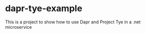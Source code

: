 # dapr-tye-example
This is a project to show how to use Dapr and Project Tye in a .net microservice
